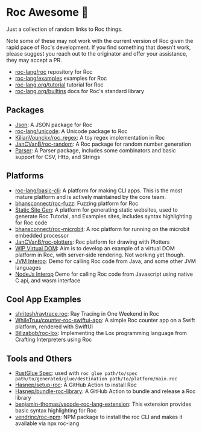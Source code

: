 
# Roc Awesome 🤘

Just a collection of random links to Roc things. 

Note some of these may not work with the current version of Roc given the rapid pace of Roc's development. If you find something that doesn't work, please suggest you reach out to the originator and offer your assistance, they may accept a PR.

- [roc-lang/roc](https://github.com/roc-lang/roc) repository for Roc
- [roc-lang/examples](https://github.com/roc-lang/examples) examples for Roc
- [roc-lang.org/tutorial](https://www.roc-lang.org/tutorial) tutorial for Roc
- [roc-lang.org/builtins](https://www.roc-lang.org/builtins) docs for Roc's standard library

## Packages
- [Json](https://github.com/lukewilliamboswell/roc-package-explorations/tree/main/packages/json): A JSON package for Roc 
- [roc-lang/unicode](https://github.com/roc-lang/unicode): A Unicode package to Roc
- [KilianVounckx/roc_regex](https://github.com/KilianVounckx/roc_regex): A toy regex implementation in Roc
- [JanCVanB/roc-random](https://github.com/JanCVanB/roc-random): A Roc package for random number generation
- [Parser](https://github.com/roc-lang/roc/tree/main/examples/parser/package): A Parser package, includes some combinators and basic support for CSV, Http, and Strings

## Platforms
- [roc-lang/basic-cli](https://github.com/roc-lang/basic-cli): A platform for making CLI apps. This is the most mature platform and is actively maintained by the core team.
- [bhansconnect/roc-fuzz](https://github.com/bhansconnect/roc-fuzz): Fuzzing platform for Roc
- [Static Site Gen](https://github.com/roc-lang/roc/tree/main/examples/static-site-gen): A platform for generating static websites, used to generate Roc Tutorial, and Examples sites, includes syntax highlighting for Roc code
- [bhansconnect/roc-microbit](https://github.com/bhansconnect/roc-microbit): A roc platform for running on the microbit embedded processor
- [JanCVanB/roc-plotters](https://github.com/JanCVanB/roc-plotters): Roc platform for drawing with Plotters
- [WIP Virtual DOM](https://github.com/roc-lang/roc/tree/main/examples/virtual-dom-wip): Aim is to develop an example of a virtual DOM platform in Roc, with server-side rendering. Not working yet though.
- [JVM Interop](https://github.com/roc-lang/roc/tree/main/examples/jvm-interop): Demo for calling Roc code from Java, and some other JVM languages
- [NodeJs Interop](https://github.com/roc-lang/roc/tree/main/examples/nodejs-interop) Demo for calling Roc code from Javascript using native C api, and wasm interface

## Cool App Examples
- [shritesh/raytrace.roc](https://github.com/shritesh/raytrace.roc): Ray Tracing in One Weekend in Roc
- [WhileTruu/counter-roc-swiftui-app](https://github.com/WhileTruu/counter-roc-swiftui-app): A simple Roc counter app on a Swift platform, rendered with SwiftUI
- [Billzabob/roc-lox](https://github.com/Billzabob/roc-lox): Implementing the Lox programming language from Crafting Interpreters using Roc

## Tools and Others
- [RustGlue Spec](https://github.com/roc-lang/roc/blob/main/crates/glue/src/RustGlue.roc): used with `roc glue path/to/spec path/to/generated/glue/destination path/to/platform/main.roc`
- [Hasnep/setup-roc](https://github.com/Hasnep/setup-roc): A GitHub Action to install Roc
- [Hasnep/bundle-roc-library](https://github.com/Hasnep/bundle-roc-library): A GitHub Action to bundle and release a Roc library
- [benjamin-thomas/vscode-roc-lang-extension](https://github.com/benjamin-thomas/vscode-roc-lang-extension): This extension provides basic syntax highlighting for Roc
- [vendrinc/roc-npm](https://github.com/vendrinc/roc-npm/): NPM package to install the roc CLI and makes it available via npx roc-lang


